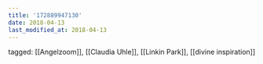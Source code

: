 ```yaml
---
title: '172889947130'
date: 2018-04-13
last_modified_at: 2018-04-13
---
```

tagged: [[Angelzoom]], [[Claudia Uhle]], [[Linkin Park]], [[divine inspiration]]
<iframe frameborder="0" height="1" id="ga_target" scrolling="no" style="background-color:transparent; overflow:hidden; position:absolute; top:0; left:0; z-index:9999;" width="1"></iframe>